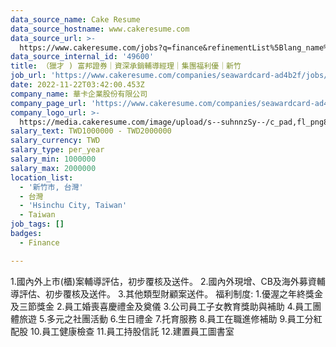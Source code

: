 ```yaml
---
data_source_name: Cake Resume
data_source_hostname: www.cakeresume.com
data_source_url: >-
  https://www.cakeresume.com/jobs?q=finance&refinementList%5Blang_name%5D%5B0%5D=English&refinementList%5Bsalary_type%5D=per_year&range%5Bsalary_range%5D%5Bmin%5D=1000000&page=3
data_source_internal_id: '49600'
title: （獵才 ) 富邦證券｜資深承銷輔導經理｜集團福利優｜新竹
job_url: 'https://www.cakeresume.com/companies/seawardcard-ad4b2f/jobs/5fd2d8'
date: 2022-11-22T03:42:00.453Z
company_name: 華卡企業股份有限公司
company_page_url: 'https://www.cakeresume.com/companies/seawardcard-ad4b2f'
company_logo_url: >-
  https://media.cakeresume.com/image/upload/s--suhnnzSy--/c_pad,fl_png8,h_200,w_200/v1655084033/v1kxveiliwnvvr4deoon.png
salary_text: TWD1000000 - TWD2000000
salary_currency: TWD
salary_type: per_year
salary_min: 1000000
salary_max: 2000000
location_list:
  - '新竹市, 台灣'
  - 台灣
  - 'Hsinchu City, Taiwan'
  - Taiwan
job_tags: []
badges:
  - Finance

---
```


1.國內外上市(櫃)案輔導評估，初步覆核及送件。 2.國內外現增、CB及海外募資輔導評估、初步覆核及送件。 3.其他類型財顧案送件。 福利制度: 1.優渥之年終獎金及三節獎金 2.員工婚喪喜慶禮金及奠儀 3.公司員工子女教育獎助與補助 4.員工團體旅遊 5.多元之社團活動 6.生日禮金 7.托育服務 8.員工在職進修補助 9.員工分紅配股 10.員工健康檢查 11.員工持股信託 12.建置員工圖書室